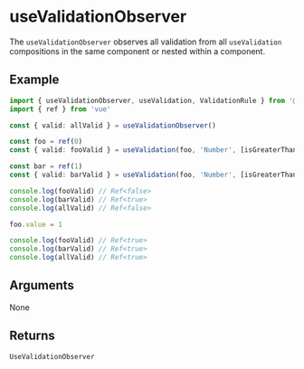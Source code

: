 # useValidationObserver
The `useValidationObserver` observes all validation from all `useValidation` compositions in the same component or nested within a component.

## Example
```typescript
import { useValidationObserver, useValidation, ValidationRule } from '@kozmoai/vue-compositions'
import { ref } from 'vue'

const { valid: allValid } = useValidationObserver()

const foo = ref(0)
const { valid: fooValid } = useValidation(foo, 'Number', [isGreaterThanZero])

const bar = ref(1)
const { valid: barValid } = useValidation(foo, 'Number', [isGreaterThanZero])

console.log(fooValid) // Ref<false>
console.log(barValid) // Ref<true>
console.log(allValid) // Ref<false>

foo.value = 1

console.log(fooValid) // Ref<true>
console.log(barValid) // Ref<true>
console.log(allValid) // Ref<true>
```

## Arguments
None


## Returns
`UseValidationObserver`